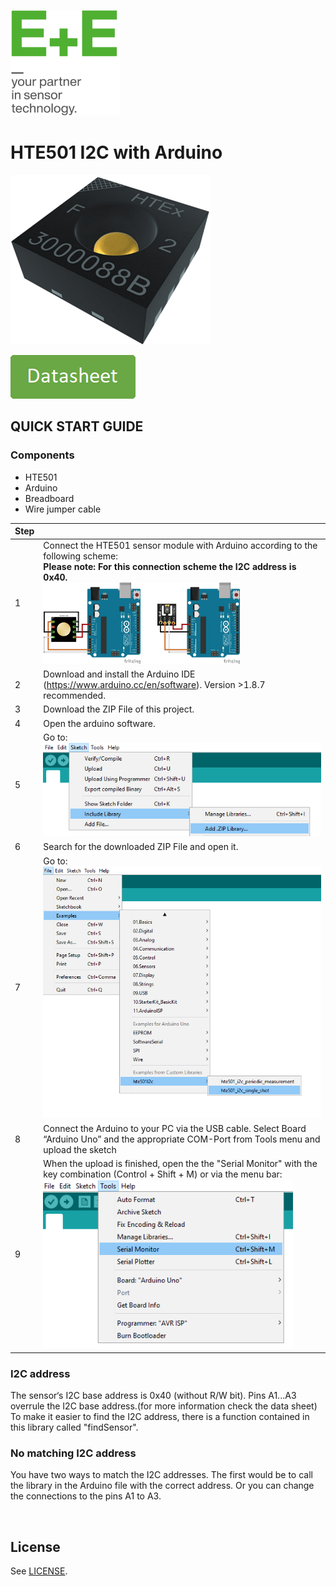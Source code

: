 [![E+E_Logo](./images/epluse-logo.png)](https://www.epluse.com/en/)

# HTE501 I2C with Arduino


![HTE501](./images/HTE501.png) 


<!--[![button1](./images/learn-more.png)](https://www.epluse.com/products/humidity-instruments/humidity-sensing-elements/hte501/)   -->
[![button2](./images/data-sheet.png)](https://www.epluse.com/fileadmin/data/product/hte501/datasheet_HTE501.pdf) 



## QUICK START GUIDE  

### Components 
- HTE501
- Arduino
- Breadboard 
- Wire jumper cable <br>

| Step |                                                                                                                                                             |
|------|-------------------------------------------------------------------------------------------------------------------------------------------------------------|
| 1    | Connect the HTE501 sensor module with Arduino according to the following scheme:<br>__Please note: For this connection scheme the I2C address is 0x40.__ <br>  [<img src="images/HTE501_arduino.png" width="35%"/>](images/HTE501_arduino.png) [<img src="images/HTE501_breakoutboard_arduino.png" width="35%"/>](images/HTE501_breakoutboard_arduino.png)|
| 2    | Download and install the Arduino IDE (https://www.arduino.cc/en/software). Version >1.8.7 recommended.                                                            |
| 3    | Download the ZIP File of this project.|
| 4    | Open the arduino software.|
| 5    | Go to: <br>[<img src="images/add_library.png" width="550"/>](images/add_library.png) |
| 6    | Search for the downloaded ZIP File and open it.|
| 7    | Go to:<br>[<img src="images/open_file.png" width="500"/>](images/open_file.png)|
| 8    | Connect the Arduino to your PC via the USB cable. Select Board “Arduino Uno” and the appropriate COM-Port from Tools menu and upload the sketch |
| 9    | When the upload is finished, open the the "Serial Monitor" with the key combination (Control + Shift + M) or via the menu bar: <br> [<img src="images/serial_Monitor.png" width="400"/>](images/serial_Monitor.png) |

### I2C address
The sensor‘s I2C base address is 0x40 (without R/W bit). Pins A1...A3 overrule the I2C base address.(for more information check the data sheet) <br>
To make it easier to find the I2C address, there is a function contained in this library called "findSensor". <br>
### No matching I2C address
You have two ways to match the I2C addresses. The first would be to call the library in the Arduino file with the correct address. Or you can change the connections to the pins A1 to A3.
<br> 


<br>

## License 
See [LICENSE](LICENSE).
